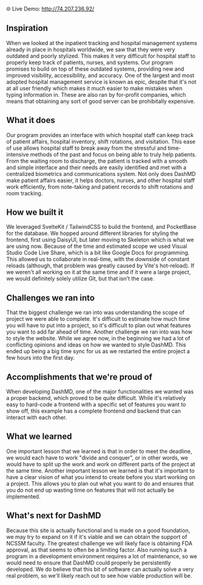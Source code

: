 🌐 Live Demo: http://74.207.236.92/

## Inspiration
When we looked at the inpatient tracking and hospital management systems already in place in hospitals worldwide, we saw that they were very outdated and poorly stylized. This makes it very difficult for hospital staff to properly keep track of patients, nurses, and systems. Our program promises to build on top of these outdated systems, providing new and improved visibility, accessibility, and accuracy. One of the largest and most adopted hospital management service is known as epic, despite that it's not at all user friendly which makes it much easier to make mistakes when typing information in. These are also ran by for-profit companies, which means that obtaining any sort of good server can be prohibitally expensive.

## What it does
Our program provides an interface with which hospital staff can keep track of patient affairs, hospital inventory, shift rotations, and visitation. This ease of use allows hospital staff to break away from the stressful and time-intensive methods of the past and focus on being able to truly help patients. From the waiting room to discharge, the patient is tracked with a smooth and simple interface and their needs are easily identified and met with a centralized biometrics and communications system. Not only does DashMD make patient affairs easier, it helps doctors, nurses, and other hospital staff work efficiently, from note-taking and patient records to shift rotations and room tracking. 

## How we built it
We leveraged SvelteKit / TailwindCSS to build the frontend, and PocketBase for the database. We hopped around different libraries for styling the frontend, first using DaisyUI, but later moving to Skeleton which is what we are using now. Because of the time and estimated scope we used Visual Studio Code Live Share, which is a bit like Google Docs for programming. This allowed us to collaborate in real-time, with the downside of constant reloads (although, that problem was greatly caused by Vite's hot-reload). If we weren't all working on it at the same time and if it were a large project, we would definitely solely utilize Git, but that isn't the case.

## Challenges we ran into
That the biggest challenge we ran into was understanding the scope of project we were able to complete. It's difficult to estimate how much time you will have to put into a project, so it's difficult to plan out what features you want to add far ahead of time. Another challenge we ran into was how to style the website. While we agree now, in the beginning we had a lot of conflicting opinions and ideas on how we wanted to style DashMD. This ended up being a big time sync for us as we restarted the entire project a few hours into the first day.

## Accomplishments that we're proud of
When developing DashMD, one of the major functionalities we wanted was a proper backend, which proved to be quite difficult. While it's relatively easy to hard-code a frontend with a specific set of features you want to show off, this example has a complete frontend *and* backend that can interact with each other. 

## What we learned
One important lesson that we learned is that in order to meet the deadline, we would each have to work "divide and conquer", or in other words, we would have to split up the work and work on different parts of the project at the same time. Another important lesson we learned is that it's important to have a clear vision of what you intend to create before you start working on a project. This allows you to plan out what you want to do and ensures that you do not end up wasting time on features that will not actually be implemented.

## What's next for DashMD
Because this site is actually functional and is made on a good foundation, we may try to expand on it if it's viable and we can obtain the support of NCSSM faculty. The greatest challenge we will likely face is obtaining FDA approval, as that seems to often be a limiting factor. Also running such a program in a development environment requires a lot of maintenance, so we would need to ensure that DashMD could properly be persistently developed. We do believe that this bit of software can actually solve a very real problem, so we'll likely reach out to see how viable production will be.
